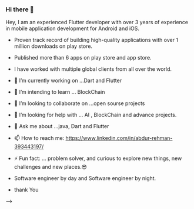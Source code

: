 ### Hi there 👋
Hey,
 I am an experienced Flutter developer with over 3 years of experience in mobile application development for Android and iOS.
- Proven track record of building high-quality applications with over 1 million downloads on play store.
- Published more than 6 apps on play store and app store.
- I have worked with multiple global clients from all over the world.

- 🔭 I’m currently working on ...Dart and Flutter
- 🌱 I’m intending to learn ... BlockChain
- 👯 I’m looking to collaborate on ...open sourse projects
- 🤔 I’m looking for help with ... AI , BlockChain and advance projects.
- 💬 Ask me about ...java, Dart and Flutter
- 📫 How to reach me: https://www.linkedin.com/in/abdur-rehman-393443197/
- ⚡ Fun fact: ... problem solver, and curious to explore new things, new challenges and new places.😎
- Software engineer by day and Software engineer by night.
- thank You

-->
